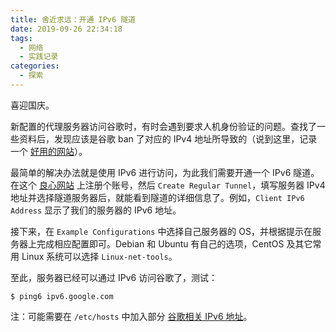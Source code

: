 ```yaml
---
title: 舍近求远：开通 IPv6 隧道
date: 2019-09-26 22:34:18
tags:
  - 网络
  - 实践记录
categories:
  - 探索
---
```


喜迎国庆。

<!--more-->

新配置的代理服务器访问谷歌时，有时会遇到要求人机身份验证的问题。查找了一些资料后，发现应该是谷歌 ban 了对应的 IPv4 地址所导致的（说到这里，记录一个 [好用的网站](https://www.whatismyip.com/)）。

最简单的解决办法就是使用 IPv6 进行访问，为此我们需要开通一个 IPv6 隧道。在这个 [良心网站](https://www.tunnelbroker.net) 上注册个账号，然后 `Create Regular Tunnel`，填写服务器 IPv4 地址并选择隧道服务器后，就能看到隧道的详细信息了。例如，`Client IPv6 Address` 显示了我们的服务器的 IPv6 地址。

接下来，在 `Example Configurations` 中选择自己服务器的 OS，并根据提示在服务器上完成相应配置即可。Debian 和 Ubuntu 有自己的选项，CentOS 及其它常用 Linux 系统可以选择 `Linux-net-tools`。

至此，服务器已经可以通过 IPv6 访问谷歌了，测试：

```shell
$ ping6 ipv6.google.com
```

注：可能需要在 `/etc/hosts` 中加入部分 [谷歌相关 IPv6 地址](https://raw.githubusercontent.com/lennylxx/ipv6-hosts/master/hosts)。
